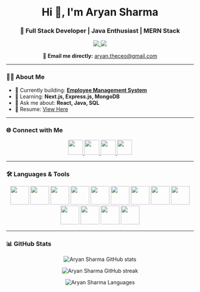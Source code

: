 <!-- Banner -->

<h1 align="center">Hi 👋, I'm Aryan Sharma</h1>
<h3 align="center">🚀 Full Stack Developer | Java Enthusiast | MERN Stack</h3>

<p align="center">
<p align="center">
  <a href="https://github.com/ryana3112?tab=followers">
    <img src="https://img.shields.io/github/followers/ryana3112?label=Followers&style=for-the-badge&logo=github&color=0e75b6" />
  </a>

  <!-- Email Badge -->
 <!-- Email Badge -->



  <a href="https://aryan-portfolio03.lovable.app/">
    <img src="https://img.shields.io/badge/Portfolio-Website-orange?style=for-the-badge&logo=vercel" />
  </a>
</p>

<!-- Backup Plain Email -->
<p align="center">
  📧 <strong>Email me directly:</strong>  
  <a href="mailto:aryan.theceo@gmail.com">aryan.theceo@gmail.com</a>
</p>


---

### 👨‍💻 About Me  
- 🔭 Currently building: **[Employee Management System](https://github.com/ryana3112/EmployeeManagementSystem)**  
- 🌱 Learning: **Next.js, Express.js, MongoDB**  
- 💬 Ask me about: **React, Java, SQL**  
- 📄 Resume: [View Here](https://drive.google.com/file/d/1NMd0OwPW1L0ZeocWzhf6ymIBjalccMNm/view?usp=drive_link)  

---

### 🌐 Connect with Me  
<p align="center">
  <a href="https://twitter.com/r_yan_sh" target="_blank">
    <img src="https://skillicons.dev/icons?i=twitter" height="40" />
  </a>
  <a href="https://linkedin.com/in/aryan-sharma-174b1a264" target="_blank">
    <img src="https://skillicons.dev/icons?i=linkedin" height="40" />
  </a>
  <a href="https://leetcode.com/ryana3112" target="_blank">
    <img src="https://raw.githubusercontent.com/rahuldkjain/github-profile-readme-generator/master/src/images/icons/Social/leet-code.svg" height="40" />
  </a>
  <a href="https://auth.geeksforgeeks.org/user/aryant09sy" target="_blank">
    <img src="https://raw.githubusercontent.com/rahuldkjain/github-profile-readme-generator/master/src/images/icons/Social/geeks-for-geeks.svg" height="40" />
  </a>
</p>

---

### 🛠️ Languages & Tools  
<p align="center">
  <a href="https://www.w3schools.com/java/" target="_blank"><img src="https://skillicons.dev/icons?i=java" height="50"/></a>
  <a href="https://www.w3schools.com/js/" target="_blank"><img src="https://skillicons.dev/icons?i=js" height="50"/></a>
  <a href="https://react.dev/learn" target="_blank"><img src="https://skillicons.dev/icons?i=react" height="50"/></a>
  <a href="https://nextjs.org/learn" target="_blank"><img src="https://skillicons.dev/icons?i=nextjs" height="50"/></a>
  <a href="https://nodejs.org/en/learn" target="_blank"><img src="https://skillicons.dev/icons?i=nodejs" height="50"/></a>
  <a href="https://expressjs.com/en/starter/installing.html" target="_blank"><img src="https://skillicons.dev/icons?i=express" height="50"/></a>
  <a href="https://www.mongodb.com/docs/" target="_blank"><img src="https://skillicons.dev/icons?i=mongodb" height="50"/></a>
  <a href="https://www.mysqltutorial.org/" target="_blank"><img src="https://skillicons.dev/icons?i=mysql" height="50"/></a>
  <a href="https://www.postgresqltutorial.com/" target="_blank"><img src="https://skillicons.dev/icons?i=postgres" height="50"/></a>
  <a href="https://www.w3schools.com/html/" target="_blank"><img src="https://skillicons.dev/icons?i=html" height="50"/></a>
  <a href="https://www.w3schools.com/css/" target="_blank"><img src="https://skillicons.dev/icons?i=css" height="50"/></a>
  <a href="https://docs.spring.io/spring-framework/docs/current/reference/html/" target="_blank"><img src="https://skillicons.dev/icons?i=spring" height="50"/></a>
  <a href="https://git-scm.com/doc" target="_blank"><img src="https://skillicons.dev/icons?i=git" height="50"/></a>
</p>

---

### 📊 GitHub Stats  
<p align="center">
  <img src="https://github-readme-stats.vercel.app/api?username=ryana3112&show_icons=true&theme=radical" alt="Aryan Sharma GitHub stats" />
</p>

<p align="center">
  <img src="https://github-readme-streak-stats.herokuapp.com/?user=ryana3112&theme=radical" alt="Aryan Sharma GitHub streak" />
</p>

<p align="center">
  <img src="https://github-readme-stats.vercel.app/api/top-langs?username=ryana3112&show_icons=true&locale=en&layout=compact&theme=radical" alt="Aryan Sharma Languages" />
</p>

